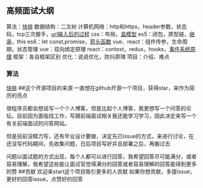## 高频面试大纲
算法：[快排](https://github.com/lanweipeng/fullAnswer/issues/2)
数据结构：二叉树
计算机网络：http和https，header参数，状态码，tcp三次握手，[url输入后的过程](https://github.com/lanweipeng/fullAnswer/issues/1)
css：布局，[盒模型](https://github.com/lanweipeng/fullAnswer/issues/7)
es5：闭包，原型链，[继承](https://github.com/lanweipeng/fullAnswer/issues/3)，this
es6：let const,promise，[箭头函数](https://github.com/lanweipeng/fullAnswer/issues/8)
vue、react：组件传参，生命周期，状态管理
vue：双向绑定原理
react：context，redux，hooks，[事件系统原理](https://github.com/lanweipeng/fullAnswer/issues/3)
框架：各自框架区别
优化：说说优化，防抖原理
项目：介绍、难点

### 算法
[快排](https://github.com/lanweipeng/fullAnswer/issues/2)
##这个开源项目的来源
一直想在github开源一个项目，获得star，来作为简历的亮点

很程序员都会想说写一个个人博客，但是比起个人博客，我更想写一个问答的论坛。目前因为面临找工作，写跟前端面试相关我还能学习学习，因此决定来写一个有关前端面试的问答网站。

但是目前没精力写，还有毕业设计要做，决定先已issue的方式，来进行讨论，在还没写代码期间，先收集问题，日后项目写好并且部署之后，再搬过去

问题以面试题的方式出现，每个人都可以进行回答，我希望回答尽可能满分，或者容易理解，我希望这些能让面试官觉得满分的回答或者容易理解的回答能得到更多的赞
##贡献
欢迎来start这个项目吸引更多的人贡献
如果你想贡献，多提issue，更好的回答issue，点赞好的回答